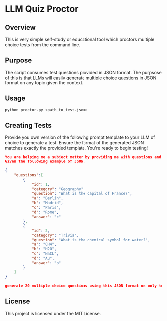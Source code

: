 
# LLM Quiz Proctor

## Overview
This is very simple self-study or educational tool which proctors multiple choice tests from the command line. 

## Purpose
The script consumes test questions provided in JSON format. The purpsose of this is that LLMs will easily generate multiple choice questions in JSON format on any topic given the context. 

## Usage
```bash
python proctor.py <path_to_test.json>
```
## Creating Tests 
Provide you own version of the following prompt template to your LLM of choice to generate a test. Ensure the format of the generated JSON matches exactly the provided template. You're ready to begin testing!
```json
You are helping me a subject matter by providing me with questions and answers, but I can only read JSON. 
Given the following example of JSON, 

{
    "questions":[
        {
            "id": 1,
            "category": "Geography",
            "question": "What is the capital of France?",
            "a": "Berlin", 
            "b": "Madrid",
            "c": "Paris",
            "d": "Rome",
            "answer": "c"
        },
        {
            "id": 2,
            "category": "Trivia",
            "question": "What is the chemical symbol for water?",
            "a": "CH4", 
            "b": "H2O",
            "c": "NaCL",
            "d": "Au",
            "answer": "b"
        }
    ]
}

generate 20 multiple choice questions using this JSON format on only topic of <your_topic_here>. 
```

## License
This project is licensed under the MIT License.
